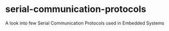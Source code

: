 # serial-communication-protocols
A look into few Serial Communication Protocols used in Embedded Systems

